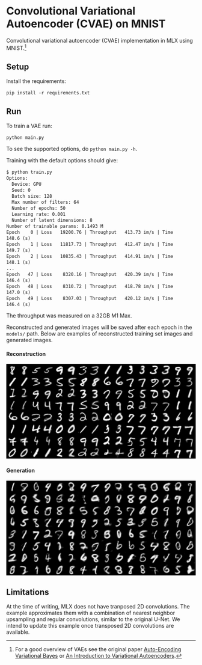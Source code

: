 # Convolutional Variational Autoencoder (CVAE) on MNIST

Convolutional variational autoencoder (CVAE) implementation in MLX using
MNIST.[^1]

## Setup 

Install the requirements:

```
pip install -r requirements.txt
```

## Run


To train a VAE run:

```shell
python main.py
```

To see the supported options, do `python main.py -h`.

Training with the default options should give:

```shell
$ python train.py 
Options: 
  Device: GPU
  Seed: 0
  Batch size: 128
  Max number of filters: 64
  Number of epochs: 50
  Learning rate: 0.001
  Number of latent dimensions: 8
Number of trainable params: 0.1493 M
Epoch    0 | Loss   19200.76 | Throughput   413.73 im/s | Time    148.6 (s)
Epoch    1 | Loss   11817.73 | Throughput   412.47 im/s | Time    149.7 (s)
Epoch    2 | Loss   10835.43 | Throughput   414.91 im/s | Time    148.1 (s)
...
Epoch   47 | Loss    8320.16 | Throughput   420.39 im/s | Time    146.4 (s)
Epoch   48 | Loss    8310.72 | Throughput   418.78 im/s | Time    147.0 (s)
Epoch   49 | Loss    8307.03 | Throughput   420.12 im/s | Time    146.4 (s)
```

The throughput was measured on a 32GB M1 Max. 

Reconstructed and generated images will be saved after each epoch in the
`models/` path. Below are examples of reconstructed training set images and
generated images.

#### Reconstruction

![MNIST Reconstructions](assets/rec_mnist.png)

#### Generation 

![MNIST Samples](assets/samples_mnist.png)


## Limitations

At the time of writing, MLX does not have tranposed 2D convolutions. The
example approximates them with a combination of nearest neighbor upsampling and
regular convolutions, similar to the original U-Net. We intend to update this
example once transposed 2D convolutions are available.

[^1]: For a good overview of VAEs see the original paper [Auto-Encoding
  Variational Bayes](https://arxiv.org/abs/1312.6114) or [An Introduction to
  Variational Autoencoders](https://arxiv.org/abs/1906.02691).
